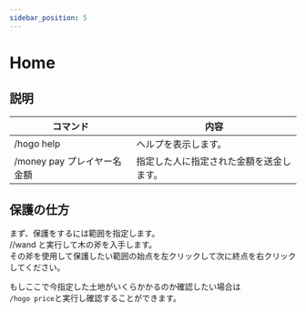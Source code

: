 ```yaml
---
sidebar_position: 5
---
```


# Home
## 説明

| コマンド | 内容 |
| ---- | ---- |
| /hogo help | ヘルプを表示します。 |
| /money pay プレイヤー名 金額 | 指定した人に指定された金額を送金します。 |

## 保護の仕方
まず、保護をするには範囲を指定します。  
//wand と実行して木の斧を入手します。  
その斧を使用して保護したい範囲の始点を左クリックして次に終点を右クリックしてください。  

もしここで今指定した土地がいくらかかるのか確認したい場合は  
`/hogo price`と実行し確認することができます。